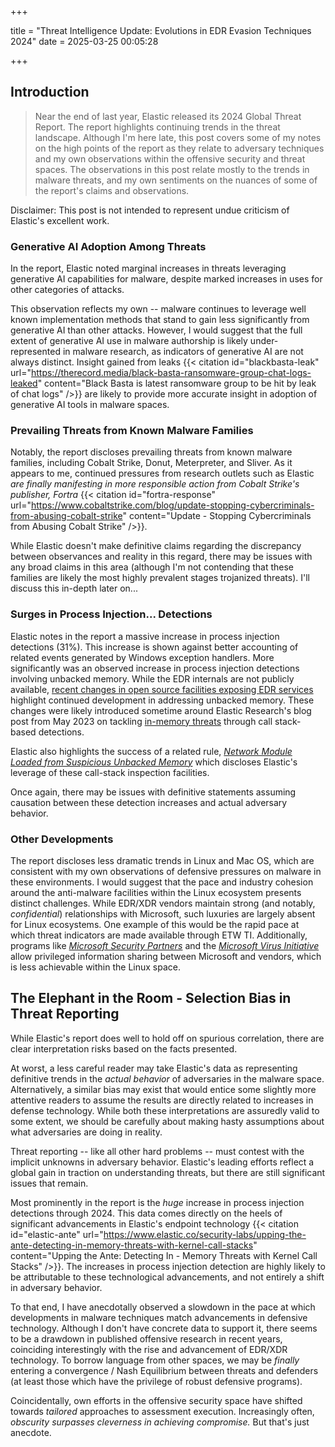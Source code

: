 +++

title = "Threat Intelligence Update: Evolutions in EDR Evasion Techniques 2024"
date = 2025-03-25 00:05:28

+++

## Introduction

> Near the end of last year, Elastic released its 2024 Global Threat Report. The report highlights continuing trends in the threat landscape. Although I'm here late, this post covers some of my notes on the high points of the report as they relate to adversary techniques and my own observations within the offensive security and threat spaces. The observations in this post relate mostly to the trends in malware threats, and my own sentiments on the nuances of some of the report's claims and observations. 

Disclaimer: This post is not intended to represent undue criticism of Elastic's excellent work.

### Generative AI Adoption Among Threats

In the report, Elastic noted marginal increases in threats leveraging generative AI capabilities for malware, despite marked increases in uses for other categories of attacks.

This observation reflects my own -- malware continues to leverage well known implementation methods that stand to gain less significantly from generative AI than other attacks. However, I would suggest that the full extent of generative AI use in malware authorship is likely under-represented in malware research, as indicators of generative AI are not always distinct. Insight gained from leaks {{< citation id="blackbasta-leak" url="https://therecord.media/black-basta-ransomware-group-chat-logs-leaked" content="Black Basta is latest ransomware group to be hit by leak of chat logs" />}} are likely to provide more accurate insight in adoption of generative AI tools in malware spaces.

### Prevailing Threats from Known Malware Families

Notably, the report discloses prevailing threats from known malware families, including Cobalt Strike, Donut, Meterpreter, and Sliver. As it appears to me, continued pressures from research outlets such as Elastic *are finally manifesting in more responsible action from Cobalt Strike's publisher, Fortra* {{< citation id="fortra-response" url="https://www.cobaltstrike.com/blog/update-stopping-cybercriminals-from-abusing-cobalt-strike" content="Update - Stopping Cybercriminals from Abusing Cobalt Strike" />}}.

While Elastic doesn't make definitive claims regarding the discrepancy between observances and reality in this regard, there may be issues with any broad claims in this area (although I'm not contending that these families are likely the most highly prevalent stages trojanized threats). I'll discuss this in-depth later on...


### Surges in Process Injection... Detections

Elastic notes in the report a massive increase in process injection detections (31%). This increase is shown against better accounting of related events generated by Windows exception handlers. More significantly was an observed increase in process injection detections involving unbacked memory. While the EDR internals are not publicly available, [recent changes in open source facilities exposing EDR services](https://github.com/elastic/endpoint-package/pull/591) highlight continued development in addressing unbacked memory. These changes were likely introduced sometime around Elastic Research's blog post from May 2023 on tackling [in-memory threats](https://www.elastic.co/security-labs/upping-the-ante-detecting-in-memory-threats-with-kernel-call-stacks) through call stack-based detections.

Elastic also highlights the success of a related rule, [*Network Module Loaded from Suspicious Unbacked Memory*](https://github.com/elastic/protections-artifacts/blob/prod_1_0_64/behavior/rules/defense_evasion_network_module_loaded_from_suspicious_unbacked_memory.toml) which discloses Elastic's leverage of these call-stack inspection facilities.

Once again, there may be issues with definitive statements assuming causation between these detection increases and actual adversary behavior.

### Other Developments

The report discloses less dramatic trends in Linux and Mac OS, which are consistent with my own observations of defensive pressures on malware in these environments. I would suggest that the pace and industry cohesion around the anti-malware facilities within the Linux ecosystem presents distinct challenges. While EDR/XDR vendors maintain strong (and notably, *confidential*) relationships with Microsoft, such luxuries are largely absent for Linux ecosystems. One example of this would be the rapid pace at which threat indicators are made available through ETW TI. Additionally, programs like [*Microsoft Security Partners*](https://www.microsoft.com/en-us/security/business/partnerships) and the [*Microsoft Virus Initiative*](https://learn.microsoft.com/en-us/unified-secops-platform/virus-initiative-criteria) allow privileged information sharing between Microsoft and vendors, which is less achievable within the Linux space.

## The Elephant in the Room - Selection Bias in Threat Reporting

While Elastic's report does well to hold off on spurious correlation, there are clear interpretation risks based on the facts presented. 

At worst, a less careful reader may take Elastic's data as representing definitive trends in the *actual behavior* of adversaries in the malware space. Alternatively, a similar bias may exist that would entice some slightly more attentive readers to assume the results are directly related to increases in defense technology. While both these interpretations are assuredly valid to some extent, we should be carefully about making hasty assumptions about what adversaries are doing in reality.

Threat reporting -- like all other hard problems -- must contest with the implicit unknowns in adversary behavior. Elastic's leading efforts reflect a global gain in traction on understanding threats, but there are still significant issues that remain.

Most prominently in the report is the *huge* increase in process injection detections through 2024. This data comes directly on the heels of significant advancements in Elastic's endpoint technology {{< citation id="elastic-ante" url="https://www.elastic.co/security-labs/upping-the-ante-detecting-in-memory-threats-with-kernel-call-stacks" content="Upping the Ante: Detecting In - Memory Threats with Kernel Call Stacks" />}}. The increases in process injection detection are highly likely to be attributable to these technological advancements, and not entirely a shift in adversary behavior.

To that end, I have anecdotally observed a slowdown in the pace at which developments in malware techniques match advancements in defensive technology. Although I don't have concrete data to support it, there seems to be a drawdown in published offensive research in recent years, coinciding interestingly with the rise and advancement of EDR/XDR technology. To borrow language from other spaces, we may be *finally* entering a convergence / Nash Equilibrium between threats and defenders (at least those which have the privilege of robust defensive programs). 

Coincidentally, own efforts in the offensive security space have shifted towards *tailored* approaches to assessment execution. Increasingly often, *obscurity surpasses cleverness in achieving compromise.* But that's just anecdote.